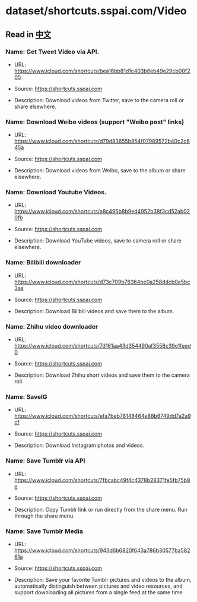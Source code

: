 # dataset/shortcuts.sspai.com/Video

## Read in [中文](README_ZH.md)

### Name: Get Tweet Video via API.

- URL: https://www.icloud.com/shortcuts/bea16bb81d1c403b8eb49e29cb00f205

- Source: https://shortcuts.sspai.com

- Description: Download videos from Twitter, save to the camera roll or share elsewhere.

### Name: Download Weibo videos (support "Weibo post" links)

- URL: https://www.icloud.com/shortcuts/d79d83655b854f07989572b40c2c645a

- Source: https://shortcuts.sspai.com

- Description: Download videos from Weibo, save to the album or share elsewhere.

### Name: Download Youtube Videos.

- URL: https://www.icloud.com/shortcuts/a8c495b8b9ed4952b38f3cd52ab020fb

- Source: https://shortcuts.sspai.com

- Description: Download YouTube videos, save to camera roll or share elsewhere.

### Name: Bilibili downloader

- URL: https://www.icloud.com/shortcuts/d73c709b76364bc0a258ddcb0e5bc3aa

- Source: https://shortcuts.sspai.com

- Description: Download Bilibili videos and save them to the album.

### Name: Zhihu video downloader

- URL: https://www.icloud.com/shortcuts/7d161aa43d354490af3558c39e1feed0

- Source: https://shortcuts.sspai.com

- Description: Download Zhihu short videos and save them to the camera roll.

### Name: SaveIG

- URL: https://www.icloud.com/shortcuts/efa7beb78148464e88b6749dd7a2a9cf

- Source: https://shortcuts.sspai.com

- Description: Download Instagram photos and videos.

### Name: Save Tumblr via API

- URL: https://www.icloud.com/shortcuts/7fbcabc49f4c4378b28371fe5fb75b8e

- Source: https://shortcuts.sspai.com

- Description: Copy Tumblr link or run directly from the share menu. Run through the share menu.

### Name: Save Tumblr Media

- URL: https://www.icloud.com/shortcuts/943d6b6820f643a786b30577ba58261a

- Source: https://shortcuts.sspai.com

- Description: Save your favorite Tumblr pictures and videos to the album, automatically distinguish between pictures and video resources, and support downloading all pictures from a single feed at the same time.

